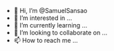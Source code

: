 - 👋 Hi, I’m @SamuelSansao
- 👀 I’m interested in ...
- 🌱 I’m currently learning ...
- 💞️ I’m looking to collaborate on ...
- 📫 How to reach me ...

<!---
SamuelSansao/SamuelSansao is a ✨ special ✨ repository because its `README.md` (this file) appears on your GitHub profile.
You can click the Preview link to take a look at your changes.
--->
